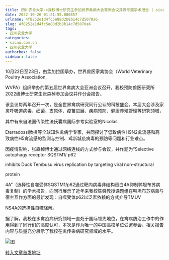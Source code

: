 ```yaml
---
title: 四川农业大学->我校博士研究生参加世界禽病大会亚洲会议并做专题学术报告 | sicau.com.cn
date: 2022-10-26 01:21:55.080857
urlname: 4f8252e1d4fc5e88d2b8b14c7d5070a6
slug: 4f8252e1d4fc5e88d2b8b14c7d5070a6
tags: 
- 四川农业大学
categories:
- sicau.com.cn
- 四川农业大学
authorbox: false
sidebar: false
---
```

10月22日至23日，由孟加拉国承办，世界兽医家禽协会（World Veterinary Poultry Association,

WVPA）组织举办的第五届世界禽病大会亚洲会议召开，我校预防兽医研究所2022级博士研究生张森棹参加会议并作分会报告。

该会议每两年召开一次，是全世界禽病研究同行公认的科技盛会。本届大会涉及家禽呼吸道病毒、细菌、支原体、疫苗进展、疾病预防、健康养殖管理等研究领域，
<!--more-->
其中有来自法国传染性法氏囊病国际参考实验室的Nicolas

Eterradossi教授等全球知名禽病学专家，共同探讨了低致病性H9N2禽流感和高致病性H5禽流感的监测与控制、鸡新城疫病毒的预防等问题和行业难点。

因疫情影响，张森棹博士通过网络连线的方式参与会议，并作题为“Selective autophagy receptor SQSTM1/ p62

inhibits Duck Tembusu virus replication by targeting viral non-structural

protein

4A”（选择性自噬受体SQSTM1/p62通过靶向病毒非结构蛋白4A抑制鸭坦布苏病毒复制）的学术报告，向同行展示了近年来我校陈舜教授课题组在鸭坦布苏病毒与宿主互作方面的最新发现：自噬受体p62以泛素依赖的方式介导TMUV

NS4A的选择性自噬降解。

据了解，我校在水禽疫病研究领域一直处于国际领先地位，在禽病防治工作中的作用得到了同行们的高度认可，本次是作为唯一的中国高校单位受邀参会，相关报告内容与质量充分展示了我校在禽传染病研究领域的水平。

![图](https://news.sicau.edu.cn/__local/C/8D/51/1E57C4F3FBCD284B5968418FE8E_486C9792_57B0E.png)

[转入文章首发地址](https://news.sicau.edu.cn/info/1078/69940.htm)